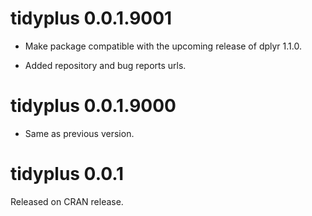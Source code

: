 <!-- NEWS.md is maintained by https://cynkra.github.io/fledge, do not edit -->

# tidyplus 0.0.1.9001

- Make package compatible with the upcoming release of dplyr 1.1.0.

- Added repository and bug reports urls.


# tidyplus 0.0.1.9000

- Same as previous version.


# tidyplus 0.0.1

Released on CRAN release.
